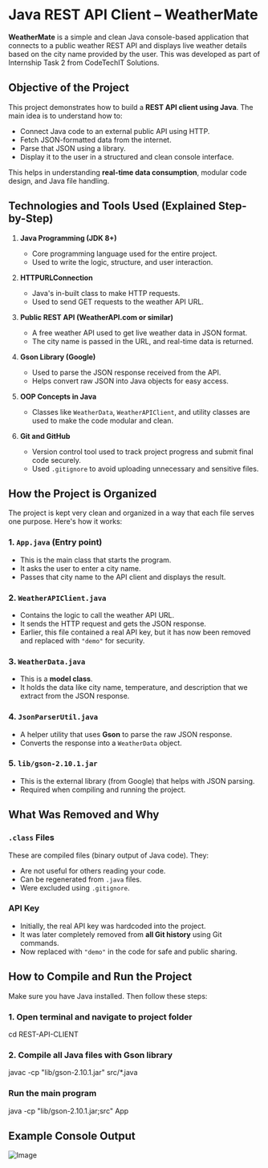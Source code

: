 # Java REST API Client – WeatherMate

**WeatherMate** is a simple and clean Java console-based application that connects to a public weather REST API and displays live weather details based on the city name provided by the user. This was developed as part of Internship Task 2 from CodeTechIT Solutions.

## Objective of the Project

This project demonstrates how to build a **REST API client using Java**. The main idea is to understand how to:

- Connect Java code to an external public API using HTTP.
- Fetch JSON-formatted data from the internet.
- Parse that JSON using a library.
- Display it to the user in a structured and clean console interface.

This helps in understanding **real-time data consumption**, modular code design, and Java file handling.

## Technologies and Tools Used (Explained Step-by-Step)

1. **Java Programming (JDK 8+)**
   - Core programming language used for the entire project.
   - Used to write the logic, structure, and user interaction.

2. **HTTPURLConnection**
   - Java's in-built class to make HTTP requests.
   - Used to send GET requests to the weather API URL.

3. **Public REST API (WeatherAPI.com or similar)**
   - A free weather API used to get live weather data in JSON format.
   - The city name is passed in the URL, and real-time data is returned.

4. **Gson Library (Google)**
   - Used to parse the JSON response received from the API.
   - Helps convert raw JSON into Java objects for easy access.

5. **OOP Concepts in Java**
   - Classes like `WeatherData`, `WeatherAPIClient`, and utility classes are used to make the code modular and clean.

6. **Git and GitHub**
   - Version control tool used to track project progress and submit final code securely.
   - Used `.gitignore` to avoid uploading unnecessary and sensitive files.

## How the Project is Organized

The project is kept very clean and organized in a way that each file serves one purpose. Here's how it works:

### 1. `App.java` (Entry point)
- This is the main class that starts the program.
- It asks the user to enter a city name.
- Passes that city name to the API client and displays the result.

### 2. `WeatherAPIClient.java`
- Contains the logic to call the weather API URL.
- It sends the HTTP request and gets the JSON response.
- Earlier, this file contained a real API key, but it has now been removed and replaced with `"demo"` for security.

### 3. `WeatherData.java`
- This is a **model class**.
- It holds the data like city name, temperature, and description that we extract from the JSON response.

### 4. `JsonParserUtil.java`
- A helper utility that uses **Gson** to parse the raw JSON response.
- Converts the response into a `WeatherData` object.

### 5. `lib/gson-2.10.1.jar`
- This is the external library (from Google) that helps with JSON parsing.
- Required when compiling and running the project.

## What Was Removed and Why

### `.class` Files
These are compiled files (binary output of Java code). They:
- Are not useful for others reading your code.
- Can be regenerated from `.java` files.
- Were excluded using `.gitignore`.

### API Key
- Initially, the real API key was hardcoded into the project.
- It was later completely removed from **all Git history** using Git commands.
- Now replaced with `"demo"` in the code for safe and public sharing.

## How to Compile and Run the Project

Make sure you have Java installed. Then follow these steps:

### 1. Open terminal and navigate to project folder

cd REST-API-CLIENT

### 2. Compile all Java files with Gson library

javac -cp "lib/gson-2.10.1.jar" src/*.java

### Run the main program

java -cp "lib/gson-2.10.1.jar;src" App

## Example Console Output

![Image](https://github.com/user-attachments/assets/574db9dc-c68e-4861-bd8a-704f144c46ae)
